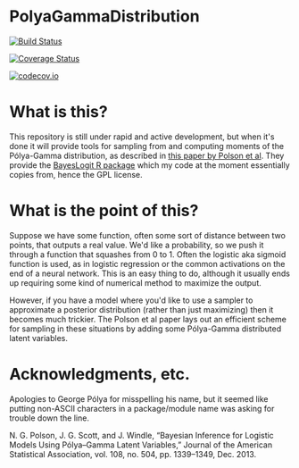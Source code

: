 # PolyaGammaDistribution

[![Build Status](https://travis-ci.org/currymj/PolyaGammaDistribution.jl.svg?branch=master)](https://travis-ci.org/currymj/PolyaGammaDistribution.jl)

[![Coverage Status](https://coveralls.io/repos/currymj/PolyaGammaDistribution.jl/badge.svg?branch=master&service=github)](https://coveralls.io/github/currymj/PolyaGammaDistribution.jl?branch=master)

[![codecov.io](http://codecov.io/github/currymj/PolyaGammaDistribution.jl/coverage.svg?branch=master)](http://codecov.io/github/currymj/PolyaGammaDistribution.jl?branch=master)

# What is this?

This repository is still under rapid and active development, but when it's done it will provide tools for sampling from and computing moments of the Pólya-Gamma distribution, as described in [this paper by Polson et al](http://www.tandfonline.com/doi/abs/10.1080/01621459.2013.829001). They provide the [BayesLogit R package](https://cran.r-project.org/web/packages/BayesLogit/index.html) which my code at the moment essentially copies from, hence the GPL license.


# What is the point of this?

Suppose we have some function, often some sort of distance between two points, that outputs a real value. We'd like a probability, so we push it through a function that squashes from 0 to 1. Often the logistic aka sigmoid function is used, as in logistic regression or the common activations on the end of a neural network. This is an easy thing to do, although it usually ends up requiring some kind of numerical method to maximize the output.

However, if you have a model where you'd like to use a sampler to approximate a posterior distribution (rather than just maximizing) then it becomes much trickier. The Polson et al paper lays out an efficient scheme for sampling in these situations by adding some Pólya-Gamma distributed latent variables.

# Acknowledgments, etc.

Apologies to George Pólya for misspelling his name, but it seemed like putting non-ASCII characters in a package/module name was asking for trouble down the line.

N. G. Polson, J. G. Scott, and J. Windle, “Bayesian Inference for Logistic Models Using Pólya–Gamma Latent Variables,” Journal of the American Statistical Association, vol. 108, no. 504, pp. 1339–1349, Dec. 2013.

